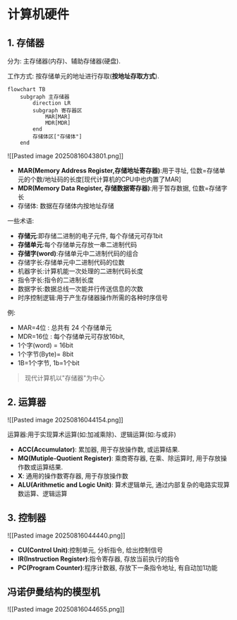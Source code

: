 # 计算机硬件

## 1. 存储器

分为: 主存储器(内存)、辅助存储器(硬盘).

工作方式: 按存储单元的地址进行存取(**按地址存取方式**).

```mermaid
flowchart TB
    subgraph 主存储器
        direction LR
        subgraph 寄存器区
            MAR[MAR]
            MDR[MDR]
        end
        存储体区["存储体"]
    end
```

![[Pasted image 20250816043801.png]]

- **MAR(Memory Address Register,存储地址寄存器)**:用于寻址, 位数=存储单元的个数/地址码的长度[现代计算机的CPU中也内置了MAR]
- **MDR(Memory Data Register, 存储数据寄存器)**:用于暂存数据, 位数=存储字长
- 存储体: 数据在存储体内按地址存储

一些术语:

- **存储元**:即存储⼆进制的电⼦元件, 每个存储元可存1bit
- **存储单元**:每个存储单元存放一串二进制代码
- **存储字(word)**:存储单元中二进制代码的组合
- 存储字长:存储单元中二进制代码的位数
- 机器字长:计算机能一次处理的二进制代码长度
- 指令字长:指令的二进制长度
- 数据字长:数据总线一次能并行传送信息的次数
- 时序控制逻辑:用于产生存储器操作所需的各种时序信号

例:

- MAR=4位 : 总共有 24 个存储单元
- MDR=16位 : 每个存储单元可存放16bit,
- 1个字(word) = 16bit
- 1个字节(Byte)= 8bit
- 1B=1个字节, 1b=1个bit

> 现代计算机以"存储器"为中心

## 2. 运算器

![[Pasted image 20250816044154.png]]

运算器:用于实现算术运算(如:加减乘除)、逻辑运算(如:与或非)

- **ACC(Accumulator)**: 累加器, 用于存放操作数, 或运算结果.
- **MQ(Mutiple-Quotient Register)**: 乘商寄存器, 在乘、除运算时, 用于存放操作数或运算结果.
- **X**: 通用的操作数寄存器, 用于存放操作数
- **ALU(Arithmetic and Logic Unit)**: 算术逻辑单元, 通过内部复杂的电路实现算数运算、逻辑运算

## 3. 控制器

![[Pasted image 20250816044440.png]]

- **CU(Control Unit)**:控制单元, 分析指令, 给出控制信号
- **IR(Instruction Register)**:指令寄存器, 存放当前执行的指令
- **PC(Program Counter)**:程序计数器, 存放下一条指令地址, 有自动加1功能

## 冯诺伊曼结构的模型机

![[Pasted image 20250816044655.png]]

